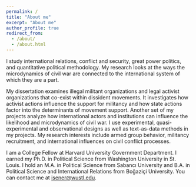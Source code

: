 ```yaml
---
permalink: /
title: "About me"
excerpt: "About me"
author_profile: true
redirect_from: 
  - /about/
  - /about.html
---
```

<!-- Google tag (gtag.js) -->
<script async src="https://www.googletagmanager.com/gtag/js?id=G-PKJS2WFZ01"></script>
<script>
  window.dataLayer = window.dataLayer || [];
  function gtag(){dataLayer.push(arguments);}
  gtag('js', new Date());

  gtag('config', 'G-PKJS2WFZ01');
</script>

I study international relations, conflict and security, great power politics, and quantitative political methodology. My research looks at the ways the microdynamics of civil war are connected to the international system of which they are a part.

My dissertation examines illegal militant organizations and legal activist organizations that co-exist within dissident movements. It investigates how activist actions influence the support for militancy and how state actions factor into the determinants of movement support. Another set of my projects analyze how international actors and institutions can influence the likelihood and microdynamics of civil war. I use experimental, quasi-experimental and observational designs as well as text-as-data methods in my projects. My research interests include armed group behavior, militancy recruitment, and international influences on civil conflict processes.

I am a College Fellow at Harvard University Government Department. I earned my Ph.D. in Political Science from Washington University in St. Louis. I hold an M.A. in Political Science from Sabancı University and B.A. in Political Science and International Relations from Boğaziçi University. You can contact me at <isener@wustl.edu>.



